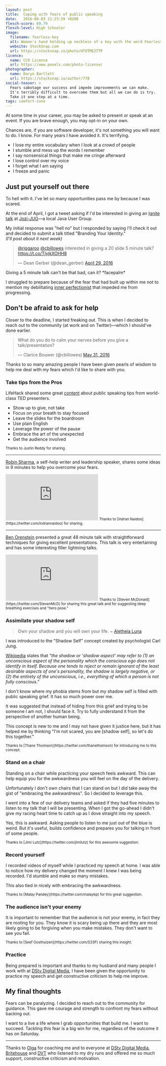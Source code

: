 ```yaml
---
layout: post
title:  Coping with fears of public speaking
date:   2016-06-03 21:23:59 +0200
flesch-score: 69.79
flesch-level: High Schooler
image:
  filename: fearless-key
  alt: Woman's hand holding up neckless of a key with the word Fearless embedded on it
  website: StockSnap.com
  url: https://stocksnap.io/photo/HTOTME2TTP
licence:
  name: CCO Licence
  url: https://www.pexels.com/photo-license/
photographer:
  name: Daryn Bartlett
  url: https://stocksnap.io/author/778
social-teaser: >
  Fears sabotage our success and impede improvements we can make.
  It's terribly difficult to overcome them but all we can do is try.
  Take it one step at a time.
tags: comfort-zone
---
```


At some time in your career, you may be asked to present or speak
at an event. If you are brave enough, you may opt-in on your own.

Chances are, if you are software developer, it's not something you will want
to do. I know. For many years I have avoided it. It's terrifying.

* I lose my entire vocabulary when I look at a crowd of people
* I stumble and mess up the words I remember
* I say nonsensical things that make me cringe afterward
* I lose control over my voice
* I forget what I am saying
* I freeze and panic

## Just put yourself out there
To hell with it. I've let so many opportunities pass me by because I was scared.

At the end of April, I got a tweet asking if I'd be interested in giving an
[Ignite talk](http://www.ignitetalks.io/)
at [Jozi-JUG](http://www.meetup.com/Jozi-JUG/)&mdash;a local Java User Group.

My initial response was "hell no" but I responded by saying I'll check it out
and decided to submit a talk titled "Branding Your Identity."<br/>
*(I'll post about it next week)*

<blockquote class="twitter-tweet" data-lang="en">
  <p lang="en" dir="ltr">
    <a href="https://twitter.com/riggaroo">@riggaroo</a>
    <a href="https://twitter.com/cbillowes">@cbillowes</a>
    interested in giving a 20 slide 5 minute talk?
    <a href="https://t.co/TIyjkXOHH8">https://t.co/TIyjkXOHH8</a>
  </p>
  &mdash; Dean Gerber (@dean_gerber)
  <a href="https://twitter.com/dean_gerber/status/726039414351253504">
    April 29, 2016
  </a>
</blockquote>

Giving a 5 minute talk can't be that bad, can it? \*facepalm\*

I struggled to prepare because of the fear that had built up within me not to
mention my debilitating [inner perfectionist](/blog/the-perfect-illusion/) that
impeded me from progressing.

## Don't be afraid to ask for help
Closer to the deadline, I started freaking out. This is when I decided to
reach out to the community (at work and on Twitter)&mdash;which I
should've done earlier.

<blockquote class="twitter-tweet" data-lang="en">
  <p lang="en" dir="ltr">
    What do you do to calm your nerves before you give a talk/presentation?
  </p>
  &mdash; Clarice Bouwer (@cbillowes)
  <a href="https://twitter.com/cbillowes/status/737637601667059712">May 31, 2016</a>
</blockquote>

Thanks to so many amazing people I have been given pearls of wisdom to help me
deal with my fears which I'd like to share with you.

### Take tips from the Pros
LifeHack shared some great
[content](http://www.lifehack.org/400146/7-public-speaking-tips-from-world-class-ted-presenters)
about public speaking tips from world-class TED presenters.

* Show up to give, not take
* Focus on your breath to stay focused
* Leave the slides for the boardroom
* Use plain English
* Leverage the power of the pause
* Embrace the art of the unexpected
* Get the audience involved

<small>
  Thanks to Justin Reddy for sharing.
</small>

---

[Robin Sharma](http://www.robinsharma.com/), a self-help writer and
leadership speaker, shares some ideas in 9 minutes to help you overcome your
fears.

<iframe
  class="youtube"
  src="https://www.youtube.com/embed/vae0sHrNfFc"
  frameborder="0"
  allowfullscreen>
</iframe>

<small>
  Thanks to [Indran Naidoo](https://twitter.com/indrannaidoo) for sharing.
</small>

---

[Ben Orenstein](https://twitter.com/r00k) presented a great 48 minute talk with
straightforward techniques for giving excellent presentations. This talk is
very entertaining and has some interesting filler lightning talks.

<iframe
  class="youtube"
  src="https://www.youtube.com/embed/l9JXH7JPjR4"
  frameborder="0"
  allowfullscreen>
</iframe>

<small>
  Thanks to [Steven McDonald](https://twitter.com/StevenMcD) for sharing this
  great talk and for suggesting deep breathing exercises and "hero pose."
</small>

### Assimilate your shadow self

> Own your shadow and you will own your life.
  ~ [Aletheia Luna](http://lonerwolf.com/shadow-work-demons/)

I was introduced to the "Shadow Self" concept created by psychologist Carl Jung.

[Wikipedia](https://en.wikipedia.org/wiki/Shadow_(psychology))
states that *"the shadow or 'shadow aspect' may
refer to (1) an unconscious aspect of the personality which the conscious ego
does not identify in itself. Because one tends to reject or remain ignorant of
the least desirable aspects of one's personality, the shadow is largely
negative, or (2) the entirety of the unconscious, i.e., everything of which
a person is not fully conscious."*

I don't know where my phobia stems from but my shadow self is filled with public
speaking grief. It has so much power over me.

It was suggested that instead of hiding from this grief and trying to be someone
I am not, I should face it. Try to fully understand it from the perspective of
another human being.

This concept is new to me and I may not have given it justice here,
but it has helped me by thinking "I'm not scared, you are [shadow self],
so let's do this together."

<small>
  Thanks to [Thane Thomson](https://twitter.com/thanethomson) for introducing
  me to this concept.
</small>

### Stand on a chair
Standing on a chair while practicing your speech feels awkward. This can help
equip you for the awkwardness you will feel on the day of the delivery.

Unfortunately I don't own chairs that I can stand on but I did take
away the gist of "embracing the awkwardness". So I decided to leverage this.

I went into a few of our delivery teams and asked if they had five minutes to
listen to my talk that I will be presenting. When I got the go-ahead I didn't
give my racing heart time to catch up as I dove straight into my speech.

Yes, this is awkward. Asking people to listen to me just out of the blue is
weird. But it's useful, builds confidence and prepares you for talking in front
of some people.

<small>
  Thanks to [Jimi Lutz](https://twitter.com/jimilutz) for this awesome
  suggestion.
</small>

### Record yourself
I recorded videos of myself while I practiced my speech at home. I was able to
notice how my delivery changed the moment I knew I was being recorded. I'd
stumble and make so many mistakes.

This also tied in nicely with embracing the awkwardness.

<small>
  Thanks to [Malay Pandey](https://twitter.com/malaykp) for this great
  suggestion.
</small>

### The audience isn't your enemy
It is important to remember that the audience is not your enemy, in fact they
are rooting for you. They know it is scary being up there and they are most
likely going to be forgiving when you make mistakes. They don't want to see you
fail.

<small>
  Thanks to [Seef Oosthuizen](https://twitter.com/S33F) sharing this insight.
</small>

### Practice
Being prepared is important and thanks to my husband and many people I work
with at [DStv Digital Media](http://dstvdm.dstv.com/), I have been given the
opportunity to practice my speech and get constructive criticism to help me
improve.

## My final thoughts
Fears can be paralyzing. I decided to reach out to the community for guidance.
This gave me courage and strength to confront my fears without backing out.

I want to a live a life where I grab opportunities that build me. I want to
succeed. Tackling this fear is a big win for me, regardless of the outcome it
has on Saturday.

---
Thanks to [Olga](https://twitter.com/chaos_olga) for coaching me and to
everyone at
[DStv Digital Media](http://dstvdm.dstv.com/),
[Britehouse](http://www.britehouse.co.za/Pages/default.aspx) and
[DVT](http://www.dvt.co.za/) who listened to my
dry runs and offered me so much support, constructive criticism and motivation.

<script async src="//platform.twitter.com/widgets.js" charset="utf-8"></script>
